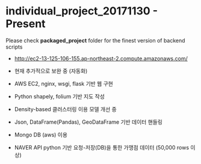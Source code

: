 # individual_project_20171130 - Present

Please check **packaged_project**  folder for the finest version of backend scripts
- http://ec2-13-125-106-155.ap-northeast-2.compute.amazonaws.com/

- 현재 추가적으로 보완 중 (자동화)
- AWS EC2, nginx, wsgi, flask 기반 웹 구현
- Python shapely, folium 기반 지도 작성
- Density-based 클러스터링 이용 모델 개선 중
- Json, DataFrame(Pandas), GeoDataFrame 기반 데이터 핸들링
- Mongo DB (aws) 이용
- NAVER API python 기반 요청-저장(DB)을 통한 가맹점 데이터 (50,000 rows 이상)
